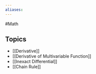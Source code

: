 ```yaml
---
aliases:
---
```

#Math
## Topics
* [[Derivative]]
* [[Derivative of Multivariable Function]]
* [[Inexact Differential]]
* [[Chain Rule]]